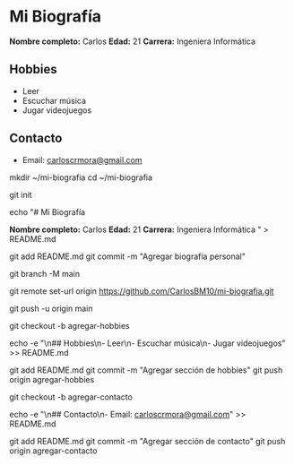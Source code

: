 # Mi Biografía

**Nombre completo:** Carlos
**Edad:** 21
**Carrera:** Ingeniera Informática


## Hobbies
- Leer
- Escuchar música
- Jugar videojuegos

## Contacto
- Email: carloscrmora@gmail.com



mkdir ~/mi-biografia
cd ~/mi-biografia


git init


echo "# Mi Biografía

**Nombre completo:** Carlos
**Edad:** 21
**Carrera:** Ingeniera Informática
" > README.md


git add README.md
git commit -m "Agregar biografía personal"


git branch -M main

git remote set-url origin https://github.com/CarlosBM10/mi-biografia.git

git push -u origin main



git checkout -b agregar-hobbies


echo -e "\n## Hobbies\n- Leer\n- Escuchar música\n- Jugar videojuegos" >> README.md


git add README.md
git commit -m "Agregar sección de hobbies"
git push origin agregar-hobbies



git checkout -b agregar-contacto

echo -e "\n## Contacto\n- Email: carloscrmora@gmail.com" >> README.md


git add README.md
git commit -m "Agregar sección de contacto"
git push origin agregar-contacto
